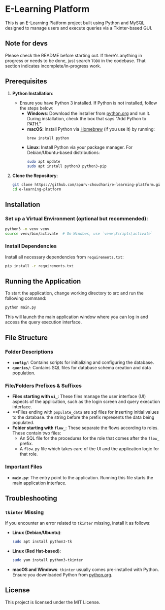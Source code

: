 # E-Learning Platform

This is an E-Learning Platform project built using Python and MySQL designed to manage users and execute queries via a Tkinter-based GUI.

## Note for devs
Please check the README before starting out. If there's anything in progress or needs to be done, just search `TODO` in the codebase. That section indicates incomplete/in-progress work.

## Prerequisites

1. **Python Installation**:
   - Ensure you have Python 3 installed. If Python is not installed, follow the steps below:
     - **Windows**: Download the installer from [python.org](https://www.python.org/downloads/) and run it. During installation, check the box that says "Add Python to PATH."
     - **macOS**: Install Python via [Homebrew](https://brew.sh/) (if you use it) by running:
       ```bash
       brew install python
       ```
     - **Linux**: Install Python via your package manager. For Debian/Ubuntu-based distributions:
       ```bash
       sudo apt update
       sudo apt install python3 python3-pip
       ```

2. **Clone the Repository**:
   ```bash
   git clone https://github.com/apurv-choudhari/e-learning-platform.git
   cd e-learning-platform

## Installation

### Set up a Virtual Environment (optional but recommended):

```bash
python3 -m venv venv
source venv/bin/activate  # On Windows, use `venv\Scripts\activate`
```

### Install Dependencies

Install all necessary dependencies from `requirements.txt`:

```bash
pip install -r requirements.txt
```

## Running the Application

To start the application, change working directory to src and run the following command:

```bash
python main.py
```

This will launch the main application window where you can log in and access the query execution interface.

## File Structure

### Folder Descriptions

- **`config/`**: Contains scripts for initializing and configuring the database.
- **`queries/`**: Contains SQL files for database schema creation and data population.

### File/Folders Prefixes & Suffixes

- **Files starting with `ui_`**: These files manage the user interface (UI) aspects of the application, such as the login screen and query execution interface.
- **Files ending with `populate_data` are sql files for inserting initial values to the database. the string before the prefix represents the data being populated.
- **Folder starting with `flow_`**: These separate the flows according to roles. These contain two files:
    - An SQL file for the procedures for the role that comes after the `flow_` prefix.
    - A `flow.py` file which takes care of the UI and the application logic for that role.

### Important Files

- **`main.py`**: The entry point to the application. Running this file starts the main application interface.

## Troubleshooting

### `tkinter` Missing
If you encounter an error related to `tkinter` missing, install it as follows:

- **Linux (Debian/Ubuntu)**:
  ```bash
  sudo apt install python3-tk
  ```

- **Linux (Red Hat-based)**:
  ```bash
  sudo yum install python3-tkinter
  ```

- **macOS and Windows**: `tkinter` usually comes pre-installed with Python. Ensure you downloaded Python from [python.org](https://www.python.org/downloads/).


## License

This project is licensed under the MIT License.

